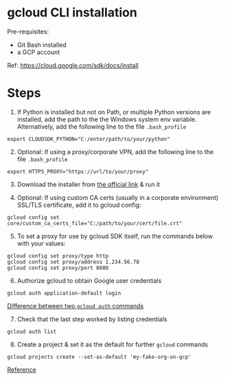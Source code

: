 # gcloud CLI installation
Pre-requisites:
- Git Bash installed
- a GCP account

Ref: https://cloud.google.com/sdk/docs/install  

# Steps

1. If Python is installed but not on Path, or multiple Python versions are installed, add the path to the the Windows system env variable.  
Alternatively, add the following line to the file `.bash_profile`
```
export CLOUDSDK_PYTHON="C:/enter/path/to/your/python"
```


2. Optional: If using a proxy/corporate VPN, add the following line to the file `.bash_profile`
```
export HTTPS_PROXY="https://url/to/your/proxy"
```


3. Download the installer from [the official link](https://dl.google.com/dl/cloudsdk/channels/rapid/GoogleCloudSDKInstaller.exe) & run it


4. Optional: If using custom CA certs (usually in a corporate environment) SSL/TLS certificate, add it to gcloud config:
```
gcloud config set core/custom_ca_certs_file="C:/path/to/your/cert/file.crt"
```


5. To set a proxy for use by gcloud SDK itself, run the commands below with your values:
```
gcloud config set proxy/type http
gcloud config set proxy/address 1.234.56.78
gcloud config set proxy/port 8080
```


6. Authorize gcloud to obtain Google user credentials
```
gcloud auth application-default login
```
[Difference between two `gcloud auth` commands](https://stackoverflow.com/questions/53306131/difference-between-gcloud-auth-application-default-login-and-gcloud-auth-logi)


7. Check that the last step worked by listing credentials
```
gcloud auth list
```


8. Create a project & set it as the default for further `gcloud` commands
```
gcloud projects create --set-as-default 'my-fake-org-on-gcp'
```
[Reference](https://cloud.google.com/sdk/gcloud/reference/projects/create)
